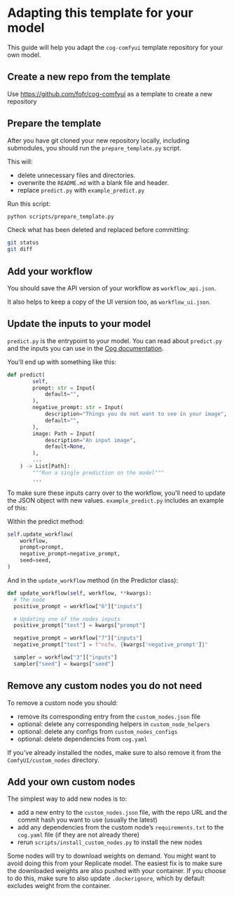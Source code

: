 # Adapting this template for your model

This guide will help you adapt the `cog-comfyui` template repository for your own model.

## Create a new repo from the template

Use https://github.com/fofr/cog-comfyui as a template to create a new repository

## Prepare the template

After you have git cloned your new repository locally, including submodules, you should run the `prepare_template.py` script.

This will:

- delete unnecessary files and directories.
- overwrite the `README.md` with a blank file and header.
- replace `predict.py` with `example_predict.py`

Run this script:

```sh
python scripts/prepare_template.py
```

Check what has been deleted and replaced before committing:

```sh
git status
git diff
```

## Add your workflow

You should save the API version of your workflow as `workflow_api.json`.

It also helps to keep a copy of the UI version too, as `workflow_ui.json`.

## Update the inputs to your model

`predict.py` is the entrypoint to your model. You can read about `predict.py` and the inputs you can use in the [Cog documentation](https://cog.run/python/#predictorpredictkwargs).

You'll end up with something like this:

```python
def predict(
        self,
        prompt: str = Input(
            default="",
        ),
        negative_prompt: str = Input(
            description="Things you do not want to see in your image",
            default="",
        ),
        image: Path = Input(
            description="An input image",
            default=None,
        ),
        ...
    ) -> List[Path]:
        """Run a single prediction on the model"""
        ...
```

To make sure these inputs carry over to the workflow, you'll need to update the JSON object with new values. `example_predict.py` includes an example of this:

Within the predict method:

```python
self.update_workflow(
    workflow,
    prompt=prompt,
    negative_prompt=negative_prompt,
    seed=seed,
)
```

And in the `update_workflow` method (in the Predictor class):

```python
def update_workflow(self, workflow, **kwargs):
  # The node
  positive_prompt = workflow["6"]["inputs"]

  # Updating one of the nodes inputs
  positive_prompt["text"] = kwargs["prompt"]

  negative_prompt = workflow["7"]["inputs"]
  negative_prompt["text"] = f"nsfw, {kwargs['negative_prompt']}"

  sampler = workflow["3"]["inputs"]
  sampler["seed"] = kwargs["seed"]
```

## Remove any custom nodes you do not need

To remove a custom node you should:

- remove its corresponding entry from the `custom_nodes.json` file
- optional: delete any corresponding helpers in `custom_node_helpers`
- optional: delete any configs from `custom_nodes_configs`
- optional: delete dependencies from `cog.yaml`

If you've already installed the nodes, make sure to also remove it from the `ComfyUI/custom_nodes` directory.

## Add your own custom nodes

The simplest way to add new nodes is to:

- add a new entry to the `custom_nodes.json` file, with the repo URL and the commit hash you want to use (usually the latest)
- add any dependencies from the custom node’s `requirements.txt` to the `cog.yaml` file (if they are not already there)
- rerun `scripts/install_custom_nodes.py` to install the new nodes

Some nodes will try to download weights on demand. You might want to avoid doing this from your Replicate model. The easiest fix is to make sure the downloaded weights are also pushed with your container. If you choose to do this, make sure to also update `.dockerignore`, which by default excludes weight from the container.
